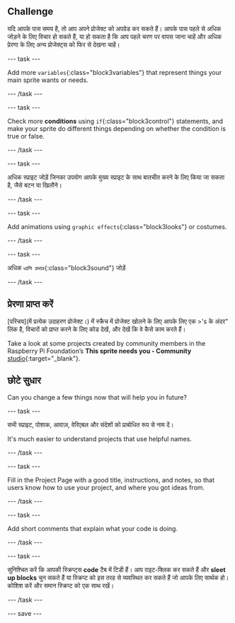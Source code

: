 ## Challenge

यदि आपके पास समय है, तो आप अपने प्रोजेक्ट को अपग्रेड कर सकते हैं। आपके पास पहले से अधिक जोड़ने के लिए विचार हो सकते हैं, या हो सकता है कि आप पहले चरण पर वापस जाना चाहें और अधिक प्रेरणा के लिए अन्य प्रोजेक्ट्स को फिर से देखना चाहें।

--- task ---

Add more `variables`{:class="block3variables"} that represent things your main sprite wants or needs.

--- /task ---

--- task ---

Check more **conditions** using `if`{:class="block3control"} statements, and make your sprite do different things depending on whether the condition is true or false.

--- /task ---

--- task ---

अधिक स्प्राइट जोड़ें जिनका उपयोग आपके मुख्य स्प्राइट के साथ बातचीत करने के लिए किया जा सकता है, जैसे बटन या खिलौने।

--- /task ---

--- task ---

Add animations using `graphic effects`{:class="block3looks"} or costumes.

--- /task ---

--- task ---

अधिक `ध्वनि प्रभाव`{:class="block3sound"} जोड़ें

--- /task ---

## प्रेरणा प्राप्त करें

[परिचय](में प्रत्येक उदाहरण प्रोजेक्ट।) में स्क्रैच में प्रोजेक्ट खोलने के लिए आपके लिए एक >'s के अंदर" लिंक है, विचारों को प्राप्त करने के लिए कोड देखें, और देखें कि वे कैसे काम करते हैं।

Take a look at some projects created by community members in the Raspberry Pi Foundation’s **This sprite needs you - Community** [studio](https://scratch.mit.edu/studios/29722869/){:target="_blank"}.

## छोटे सुधार

Can you change a few things now that will help you in future?

--- task ---

सभी स्प्राइट, पोशाक, आवाज़, वेरिएबल और संदेशों को प्राबोधित रूप से नाम दें।

It's much easier to understand projects that use helpful names.

--- /task ---

--- task ---

Fill in the Project Page with a good title, instructions, and notes, so that users know how to use your project, and where you got ideas from.

--- /task ---

--- task ---

Add short comments that explain what your code is doing.

--- /task ---

--- task ---

सुनिश्चित करें कि आपकी स्क्रिप्ट्स **code** टैब में टिडी हैं। आप राइट-क्लिक कर सकते हैं और **sleet up blocks** चुन सकते हैं या स्क्रिप्ट को इस तरह से व्यवस्थित कर सकते हैं जो आपके लिए सार्थक हो। कोशिश करें और समान स्क्रिप्ट को एक साथ रखें।

--- /task ---

--- save ---

